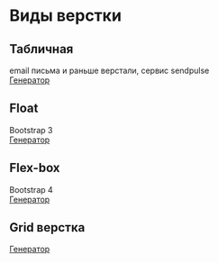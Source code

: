 # Виды верстки

##  Табличная 
email письма и раньше верстали, сервис sendpulse <br/>
<a href="https://iksweb.ru/tools/generator-table-html/" target="_blank">Генератор</a>

##  Float
Bootstrap 3 <br/>
<a href="https://www.w3schools.com/css/css_float.asp" target="_blank">Генератор</a>

## Flex-box
Bootstrap 4 <br/>
<a href="https://angrytools.com/css-flex/" target="_blank">Генератор</a>

## Grid верстка
<a href="https://grid.layoutit.com/" target="_blank">Генератор</a>


